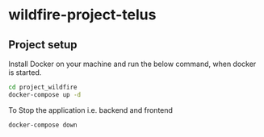 # wildfire-project-telus

## Project setup
Install Docker on your machine and run the below command, when docker is started.

```sh
cd project_wildfire
docker-compose up -d
```

To Stop the application i.e. backend and frontend

```sh
docker-compose down
```

